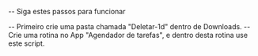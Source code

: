 -- Siga estes passos para funcionar

-- Primeiro crie uma pasta chamada "Deletar-1d" dentro de Downloads.
-- Crie uma rotina no App "Agendador de tarefas", e dentro desta rotina use este script.